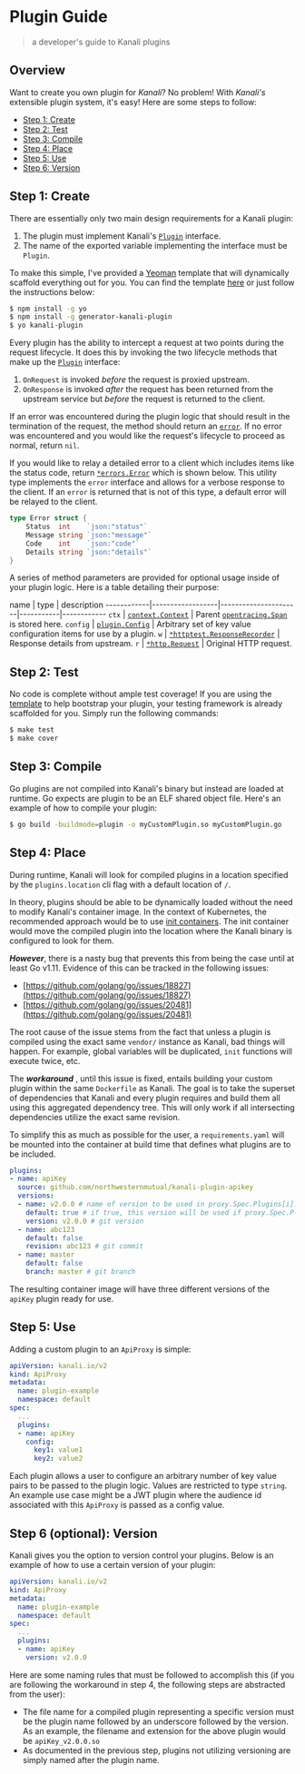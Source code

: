 # Plugin Guide

> a developer's guide to Kanali plugins

## Overview

Want to create you own plugin for *Kanali*? No problem! With *Kanali's* extensible plugin system, it's easy! Here are some steps to follow:

* [Step 1: Create](#step-1-create)
* [Step 2: Test](#step-2-test)
* [Step 3: Compile](#step-3-compile)
* [Step 4: Place](#step-4-place)
* [Step 5: Use](#step-5-use)
* [Step 6: Version](#step-6-optional-version)

## Step 1: Create

There are essentially only two main design requirements for a Kanali plugin:

1. The plugin must implement Kanali's [`Plugin`](https://github.com/northwesternmutual/kanali/blob/master/plugins/plugin.go) interface.
2. The name of the exported variable implementing the interface must be `Plugin`.

To make this simple, I've provided a [Yeoman](http://yeoman.io/) template that will dynamically scaffold everything out for you. You can find the template [here](https://github.com/northwesternmutual/kanali-plugin-template) or just follow the instructions below:

```sh
$ npm install -g yo
$ npm install -g generator-kanali-plugin
$ yo kanali-plugin
```

Every plugin has the ability to intercept a request at two points during the request lifecycle. It does this by invoking the two lifecycle methods that make up the [`Plugin`](https://github.com/northwesternmutual/kanali/blob/master/plugins/plugin.go) interface:

1. `OnRequest` is invoked *before* the request is proxied upstream.
2. `OnResponse` is invoked *after* the request has been returned from the upstream service but *before* the request is returned to the client.

If an error was encountered during the plugin logic that should result in the termination of the request, the method should return an [`error`](https://golang.org/pkg/errors/#pkg-examples). If no error was encountered and you would like the request's lifecycle to proceed as normal, return `nil`.

If you would like to relay a detailed error to a client which includes items like the status code, return [`*errors.Error`]() which is shown below. This utility type implements the `error` interface and allows for a verbose response to the client. If an `error` is returned that is not of this type, a default error will be relayed to the client.

```go
type Error struct {
	Status  int    `json:"status"`
	Message string `json:"message"`
	Code    int    `json:"code"`
	Details string `json:"details"`
}
```

A series of method parameters are provided for optional usage inside of your plugin logic. Here is a table detailing their purpose:

name        | type             | description
------------|------------------|----------------------|-----------|------------
`ctx`        | [`context.Context`](https://golang.org/pkg/context/)  | Parent [`opentracing.Span`](https://godoc.org/github.com/opentracing/opentracing-go#Span) is stored here.
`config`      | [`plugin.Config`]() | Arbitrary set of key value configuration items for use by a plugin.
`w`       | [`*httptest.ResponseRecorder`](https://golang.org/pkg/net/http/httptest/#ResponseRecorder) | Response details from upstream.
`r`        | [`*http.Request`](https://golang.org/pkg/net/http/#Request) | Original HTTP request.

## Step 2: Test

No code is complete without ample test coverage! If you are using the [template](https://github.com/northwesternmutual/kanali-plugin-template) to help bootstrap your plugin, your testing framework is already scaffolded for you. Simply run the following commands:

```sh
$ make test
$ make cover
```

## Step 3: Compile

Go plugins are not compiled into Kanali's binary but instead are loaded at runtime. Go expects are plugin to be an ELF shared object file. Here's an example of how to compile your plugin:

```sh
$ go build -buildmode=plugin -o myCustomPlugin.so myCustomPlugin.go
```

## Step 4: Place

During runtime, Kanali will look for compiled plugins in a location specified by the `plugins.location` cli flag with a default location of `/`.

In theory, plugins should be able to be dynamically loaded without the need to modify Kanali's container image. In the context of Kubernetes, the recommended approach would be to use [init containers](https://kubernetes.io/docs/concepts/workloads/pods/init-containers/). The init container would move the compiled plugin into the location where the Kanali binary is configured to look for them.

**_However_**, there is a nasty bug that prevents this from being the case until at least Go v1.11. Evidence of this can be tracked in the following issues:
* [https://github.com/golang/go/issues/18827](https://github.com/golang/go/issues/18827)
* [https://github.com/golang/go/issues/20481](https://github.com/golang/go/issues/20481)

The root cause of the issue stems from the fact that unless a plugin is compiled using the exact same `vendor/` instance as Kanali, bad things will happen. For example, global variables will be duplicated, `init` functions will execute twice, etc.

The **_workaround_** , until this issue is fixed, entails building your custom plugin within the same `Dockerfile` as Kanali. The goal is to take the superset of dependencies that Kanali and every plugin requires and build them all using this aggregated dependency tree. This will only work if all intersecting dependencies utilize the exact same revision.

To simplify this as much as possible for the user, a `requirements.yaml` will be mounted into the container at build time that defines what plugins are to be included.

```yaml
plugins:
- name: apiKey
  source: github.com/northwesternmutual/kanali-plugin-apikey
  versions:
  - name: v2.0.0 # name of version to be used in proxy.Spec.Plugins[i].Version
    default: true # if true, this version will be used if proxy.Spec.Plugins[i].Version is not specified. Only one version can be specified as default.
    version: v2.0.0 # git version
  - name: abc123
    default: false
    revision: abc123 # git commit
  - name: master
    default: false
    branch: master # git branch
```
The resulting container image will have three different versions of the `apiKey` plugin ready for use.

## Step 5: Use

Adding a custom plugin to an `ApiProxy` is simple:

```yaml
apiVersion: kanali.io/v2
kind: ApiProxy
metadata:
  name: plugin-example
  namespace: default
spec:
  ...
  plugins:
  - name: apiKey
    config:
      key1: value1
      key2: value2
```

Each plugin allows a user to configure an arbitrary number of key value pairs to be passed to the plugin logic. Values are restricted to type `string`. An example use case might be a JWT plugin where the audience id associated with this `ApiProxy` is passed as a config value.

## Step 6 (optional): Version

Kanali gives you the option to version control your plugins. Below is an example of how to use a certain version of your plugin:

```yaml
apiVersion: kanali.io/v2
kind: ApiProxy
metadata:
  name: plugin-example
  namespace: default
spec:
  ...
  plugins:
  - name: apiKey
    version: v2.0.0
```

Here are some naming rules that must be followed to accomplish this (if you are following the workaround in step 4, the following steps are abstracted from the user):
* The file name for a compiled plugin representing a specific version must be the plugin name followed by an underscore followed by the version. As an example, the filename and extension for the above plugin would be `apiKey_v2.0.0.so`
* As documented in the previous step, plugins not utilizing versioning are simply named after the plugin name.
